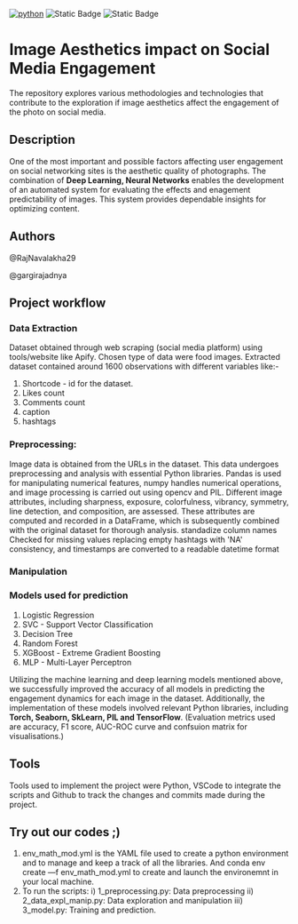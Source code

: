 [![python](https://img.shields.io/badge/Python-3.12-3776AB.svg?style=flat&logo=python&logoColor=white)](https://www.python.org) ![Static Badge](https://img.shields.io/badge/VSCode-blue)  ![Static Badge](https://img.shields.io/badge/Figma-black?logo=Figma)


# Image Aesthetics impact on Social Media Engagement
The repository explores various methodologies and technologies that contribute to the exploration if image aesthetics affect the engagement of the photo on social media.  
## Description
One of the most important and possible factors affecting user engagement on social networking sites is the aesthetic quality of photographs. The combination of **Deep Learning, Neural Networks** enables the development of an automated system for evaluating the effects and enagement predictability of images. This system provides dependable insights for optimizing content.
## Authors
@RajNavalakha29

@gargirajadnya

## Project workflow

### Data Extraction
Dataset obtained through web scraping (social media platform) using tools/website like Apify. Chosen type of data were food images. Extracted dataset contained around 1600 observations with different variables like:-
1. Shortcode - id for the dataset.
2. Likes count
3. Comments count
4. caption
5. hashtags

### Preprocessing: 
Image data is obtained from the URLs in the dataset. This data undergoes preprocessing and analysis with essential Python libraries. Pandas is used for manipulating numerical features, numpy handles numerical operations, and image processing is carried out using opencv and PIL.
Different image attributes, including sharpness, exposure, colorfulness, vibrancy, symmetry, line detection, and composition, are assessed. These attributes are computed and recorded in a DataFrame, which is subsequently combined with the original dataset for thorough analysis.
standadize column names
Checked for missing values
replacing empty hashtags with 'NA'
consistency, and timestamps are converted to a readable datetime format

### Manipulation


### Models used for prediction
1. Logistic Regression
2. SVC - Support Vector Classification
3. Decision Tree
4. Random Forest
5. XGBoost - Extreme Gradient Boosting
6. MLP - Multi-Layer Perceptron

Utilizing the machine learning and deep learning models mentioned above, we successfully improved the accuracy of all models in predicting the engagement dynamics for each image in the dataset. Additionally, the implementation of these models involved relevant Python libraries, including **Torch, Seaborn, SkLearn, PIL and TensorFlow**. (Evaluation metrics used are accuracy, F1 score, AUC-ROC curve and confsuion matrix for visualisations.)

## Tools 
Tools used to implement the project were Python, VSCode to integrate the scripts and Github to track the changes and commits made during the project.
 
## Try out our codes ;)
  1) env_math_mod.yml is the YAML file used to create a python environment and to manage and keep a track of all the libraries. And conda env create —f env_math_mod.yml to create and launch the environemnt in your local machine.
  2) To run the scripts:
     i) 1_preprocessing.py: Data preprocessing
    ii) 2_data_expl_manip.py: Data exploration and manipulation
   iii) 3_model.py: Training and prediction.

